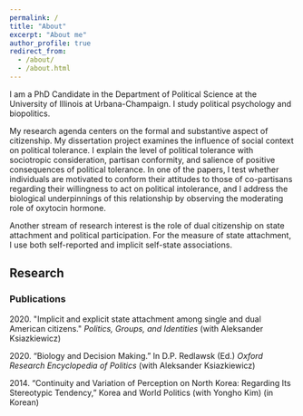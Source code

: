 ```yaml
---
permalink: /
title: "About"
excerpt: "About me"
author_profile: true
redirect_from: 
  - /about/
  - /about.html
---
```



I am a PhD Candidate in the Department of Political Science at the University of Illinois at Urbana-Champaign. I study political psychology and biopolitics.

My research agenda centers on the formal and substantive aspect of citizenship. My dissertation project examines the influence of social context on political tolerance. I explain the level of political tolerance with sociotropic consideration, partisan conformity, and salience of positive consequences of political tolerance. In one of the papers, I test whether individuals are motivated to conform their attitudes to those of co-partisans regarding their willingness to act on political intolerance, and I address the biological underpinnings of this relationship by observing the moderating role of oxytocin hormone. 

Another stream of research interest is the role of dual citizenship on state attachment and political participation. For the measure of state attachment, I use both self-reported and implicit self-state associations.

## Research

### Publications
2020\. "Implicit and explicit state attachment among single and dual American citizens." _Politics, Groups, and Identities_ (with Aleksander Ksiazkiewicz)

2020\. “Biology and Decision Making.” In D.P. Redlawsk (Ed.) _Oxford Research Encyclopedia of Politics_ (with Aleksander Ksiazkiewicz)

2014\. “Continuity and Variation of Perception on North Korea: Regarding Its Stereotypic Tendency,” Korea and World Politics (with Yongho Kim) (in Korean)
